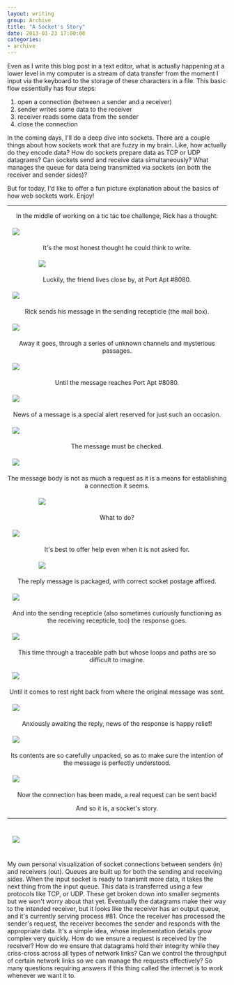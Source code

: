 ```yaml
---
layout: writing
group: Archive
title: "A Socket's Story"
date: 2013-01-23 17:00:00
categories:
- archive
---
```


Even as I write this blog post in a text editor, what is actually happening at a lower level in my computer is a stream of data transfer from the moment I input via the keyboard to the storage of these characters in a file. This basic flow essentially has four steps:

1. open a connection (between a sender and a receiver)
2. sender writes some data to the receiver
3. receiver reads some data from the sender
4. close the connection

In the coming days, I'll do a deep dive into sockets. There are a couple things about how sockets work that are fuzzy in my brain. Like, how actually do they encode data? How do sockets prepare data as TCP or UDP datagrams? Can sockets send and receive data simultaneously? What manages the queue for data being transmitted via sockets (on both the receiver and sender sides)?

But for today, I'd like to offer a fun picture explanation about the basics of how web sockets work. Enjoy!
<hr />
<p style="text-align: center;">In the middle of working on a tic tac toe challenge, Rick has a thought:</p>

<div style="width: 480px; margin: 20px auto;">
  <img src="http://i.imgur.com/05WcNwb.jpg" />
</div>

<p style="text-align: center;">It's the most honest thought he could think to write.</p>

<div style="width: 360px; margin: 20px auto;">
  <img src="http://i.imgur.com/kjJgmTT.jpg" />
</div>

<p style="text-align: center;">Luckily, the friend lives close by, at Port Apt #8080.</p>

<div style="width: 480px; margin: 20px auto;">
  <img src="http://i.imgur.com/PDMaO9k.jpg" />
</div>

<p style="text-align: center;">Rick sends his message in the sending recepticle (the mail box).</p>

<div style="width: 480px; margin: 20px auto;">
  <img src="http://i.imgur.com/NxuqdoM.jpg" />
</div>

<p style="text-align: center;">Away it goes, through a series of unknown channels and mysterious passages.</p>

<div style="width: 480px; margin: 20px auto;">
  <img src="http://i.imgur.com/15gF8Ol.jpg" />
</div>

<p style="text-align: center;">Until the message reaches Port Apt #8080.</p>

<div style="width: 480px; margin: 20px auto;">
  <img src="http://i.imgur.com/a77Zahm.jpg" />
</div>

<p style="text-align: center;">News of a message is a special alert reserved for just such an occasion.</p>

<div style="width: 480px; margin: 20px auto;">
  <img src="http://i.imgur.com/2EX8pow.jpg" />
</div>

<p style="text-align: center;">The message must be checked.</p>

<div style="width: 480px; margin: 20px auto;">
  <img src="http://i.imgur.com/RQF2wYg.jpg" />
</div>

<p style="text-align: center;">The message body is not as much a request as it is a means for establishing a connection it seems.</p>

<div style="width: 360px; margin: 20px auto;">
  <img src="http://i.imgur.com/GGwVOMq.jpg" />
</div>

<p style="text-align: center;">What to do?</p>

<div style="width: 480px; margin: 20px auto;">
  <img src="http://i.imgur.com/5dtlpXo.jpg" />
</div>

<p style="text-align: center;">It's best to offer help even when it is not asked for.</p>

<div style="width: 360px; margin: 20px auto;">
  <img src="http://i.imgur.com/Uyw0pQI.jpg" />
</div>

<p style="text-align: center;">The reply message is packaged, with correct socket postage affixed.</p>

<div style="width: 480px; margin: 20px auto;">
  <img src="http://i.imgur.com/mwMU3uD.jpg" />
</div>

<p style="text-align: center;">And into the sending recepticle (also sometimes curiously functioning as the receiving recepticle, too) the response goes.</p>

<div style="width: 480px; margin: 20px auto;">
  <img src="http://i.imgur.com/dQe6S1g.jpg" />
</div>

<p style="text-align: center;">This time through a traceable path but whose loops and paths are so difficult to imagine.</p>

<div style="width: 480px; margin: 20px auto;">
  <img src="http://i.imgur.com/mCqX88i.jpg" />
</div>

<p style="text-align: center;">Until it comes to rest right back from where the original message was sent.</p>

<div style="width: 480px; margin: 20px auto;">
  <img src="http://i.imgur.com/jSyediY.jpg" />
</div>

<p style="text-align: center;">Anxiously awaiting the reply, news of the response is happy relief!</p>

<div style="width: 480px; margin: 20px auto;">
  <img src="http://i.imgur.com/wjgYWXJ.jpg" />
</div>

<p style="text-align: center;">Its contents are so carefully unpacked, so as to make sure the intention of the message is perfectly understood.</p>

<div style="width: 480px; margin: 20px auto;">
  <img src="http://i.imgur.com/gTZ0zEJ.jpg" />
</div>

<p style="text-align: center;">Now the connection has been made, a real request can be sent back!</p>

<p style="text-align: center;">And so it is, a socket's story.</p>

<hr />

<div style="width: 480px; margin: 40px auto;">
  <img src="http://i.imgur.com/pvE4XTL.jpg" />
</div>

My own personal visualization of socket connections between senders (in) and receivers (out). Queues are built up for both the sending and receiving sides. When the input socket is ready to transmit more data, it takes the next thing from the input queue. This data is transferred using a few protocols like TCP, or UDP. These get broken down into smaller segments but we won't worry about that yet. Eventually the datagrams make their way to the intended receiver, but it looks like the receiver has an output queue, and it's currently serving process #81. Once the receiver has processed the sender's request, the receiver becomes the sender and responds with the appropriate data. It's a simple idea, whose implementation details grow complex very quickly. How do we ensure a request is received by the receiver? How do we ensure that datagrams hold their integrity while they criss-cross across all types of network links? Can we control the throughput of certain network links so we can manage the requests effectively? So many questions requiring answers if this thing called the internet is to work whenever we want it to.
